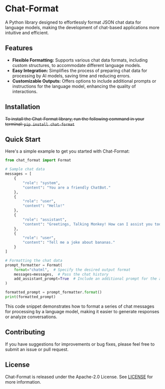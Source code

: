 # Chat-Format
A Python library designed to effortlessly format JSON chat data for language models, making the development of chat-based applications more intuitive and efficient.

## Features
- **Flexible Formatting:** Supports various chat data formats, including custom structures, to accommodate different language models.
- **Easy Integration:** Simplifies the process of preparing chat data for processing by AI models, saving time and reducing errors.
- **Customizable Outputs:** Offers options to include additional prompts or instructions for the language model, enhancing the quality of interactions.

## Installation
~~To install the Chat-Format library, run the following command in your terminal: `pip install chat-format`~~

## Quick Start
Here's a simple example to get you started with Chat-Format:

```python
from chat_format import Format

# Sample chat data
messages = [
    {
        "role": "system",
        "content": "You are a friendly ChatBot."
    },
    {
        "role": "user",
        "content": "Hello!"
    },
    {
        "role": "assistant",
        "content": "Greetings, Talking Monkey! How can I assist you today?"
    },
    {
        "role": "user",
        "content": "Tell me a joke about bananas."
    }
]

# Formatting the chat data
prompt_formatter = Format(
    format="chatml",  # Specify the desired output format
    messages=messages,  # Pass the chat history
    add_assistant_prompt=True  # Include an additional prompt for the assistant
)

formatted_prompt = prompt_formatter.format()
print(formatted_prompt)
```

This code snippet demonstrates how to format a series of chat messages for processing by a language model, making it easier to generate responses or analyze conversations.

## Contributing
If you have suggestions for improvements or bug fixes, please feel free to submit an issue or pull request.

## License
Chat-Format is released under the Apache-2.0 License. See [LICENSE](LICENSE) for more information.
